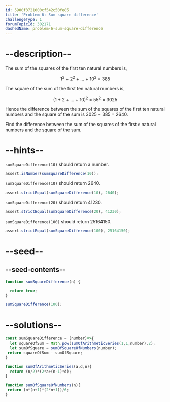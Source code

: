 ```yaml
---
id: 5900f3721000cf542c50fe85
title: 'Problem 6: Sum square difference'
challengeType: 1
forumTopicId: 302171
dashedName: problem-6-sum-square-difference
---
```


# --description--

The sum of the squares of the first ten natural numbers is,

<div style='text-align: center;'>1<sup>2</sup> + 2<sup>2</sup> + ... + 10<sup>2</sup> = 385</div>

The square of the sum of the first ten natural numbers is,

<div style='text-align: center;'>(1 + 2 + ... + 10)<sup>2</sup> = 55<sup>2</sup> = 3025</div>

Hence the difference between the sum of the squares of the first ten natural numbers and the square of the sum is 3025 − 385 = 2640.

Find the difference between the sum of the squares of the first `n` natural numbers and the square of the sum.

# --hints--

`sumSquareDifference(10)` should return a number.

```js
assert.isNumber(sumSquareDifference(10));
```

`sumSquareDifference(10)` should return 2640.

```js
assert.strictEqual(sumSquareDifference(10), 2640);
```

`sumSquareDifference(20)` should return 41230.

```js
assert.strictEqual(sumSquareDifference(20), 41230);
```

`sumSquareDifference(100)` should return 25164150.

```js
assert.strictEqual(sumSquareDifference(100), 25164150);
```

# --seed--

## --seed-contents--

```js
function sumSquareDifference(n) {

  return true;
}

sumSquareDifference(100);
```

# --solutions--

```js
const sumSquareDifference = (number)=>{
  let squareOfSum = Math.pow(sumOfArithmeticSeries(1,1,number),2);
  let sumOfSquare = sumOfSquareOfNumbers(number);
 return squareOfSum - sumOfSquare;
}

function sumOfArithmeticSeries(a,d,n){
  return (n/2)*(2*a+(n-1)*d);
}

function sumOfSquareOfNumbers(n){
 return (n*(n+1)*(2*n+1))/6;
}
```
